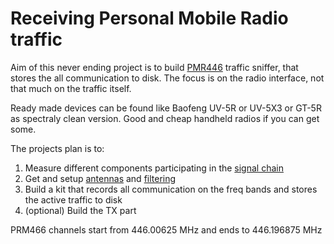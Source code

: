 # Receiving Personal Mobile Radio traffic

Aim of this never ending project is to build [PMR446](https://en.wikipedia.org/wiki/PMR446) traffic sniffer, that stores
the all communication to disk. The focus is on the radio interface, not that much on the traffic itself.

Ready made devices can be found like
Baofeng UV-5R or UV-5X3 or GT-5R as spectraly clean version. Good and cheap handheld radios if you can get some.

The projects plan is to:
1. Measure different components participating in the [signal chain](./nanovna.md)
2. Get and setup [antennas](https://www.rxtx.fi/paavalikko/sirio-so-437-n-uhf-antenni-430-450-mhz/p/503034/) and [filtering](https://www.mouser.fi/ProductDetail/ABRACON/AFS4460W02-TD01?qs=H8AWquzS%2FlPjLo7qRURdEw%3D%3D)
3. Build a kit that records all communication on the freq bands and stores the active traffic to disk
4. (optional) Build the TX part

PRM466 channels start from 446.00625 MHz  and ends to 446.196875 MHz
